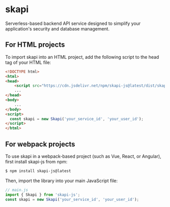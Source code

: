 # skapi

Serverless-based backend API service designed to simplify your application's security and database management.


## For HTML projects

To import skapi into an HTML project, add the following script to the head tag of your HTML file:

```html
<!DOCTYPE html>
<html>
<head>
    <script src="https://cdn.jsdelivr.net/npm/skapi-js@latest/dist/skapi.js"></script>
    ...
</head>
<body>
    ...
</body>
<script>
  const skapi = new Skapi('your_service_id', 'your_user_id');
</script>
</html>
```

## For webpack projects

To use skapi in a webpack-based project (such as Vue, React, or Angular), first install skapi-js from npm:

```sh
$ npm install skapi-js@latest
```

Then, import the library into your main JavaScript file:

```javascript
// main.js
import { Skapi } from 'skapi-js';
const skapi = new Skapi('your_service_id', 'your_user_id');
```
